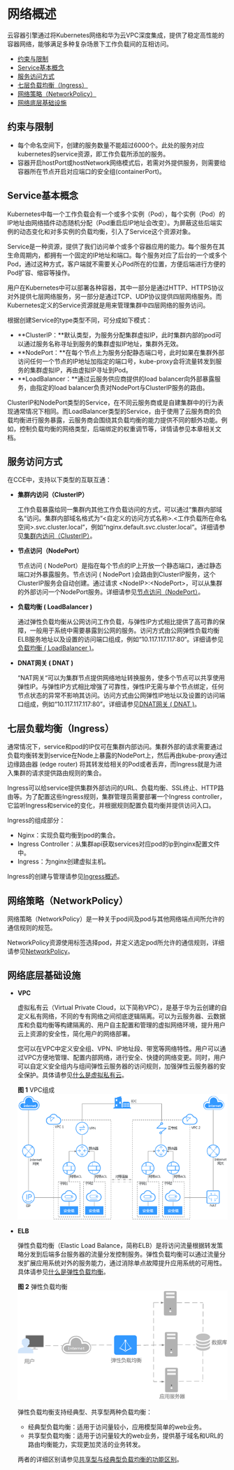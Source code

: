 # 网络概述<a name="cce_01_0010"></a>

云容器引擎通过将Kubernetes网络和华为云VPC深度集成，提供了稳定高性能的容器网络，能够满足多种复杂场景下工作负载间的互相访问。

-   [约束与限制](#section21791218165310)
-   [Service基本概念](#section1860619221134)
-   [服务访问方式](#section19184132203416)
-   [七层负载均衡（Ingress）](#section1248852094313)
-   [网络策略（NetworkPolicy）](#section171242614618)
-   [网络底层基础设施](#section87241847154713)

## 约束与限制<a name="section21791218165310"></a>

-   每个命名空间下，创建的服务数量不能超过6000个。此处的服务对应kubernetes的service资源，即工作负载所添加的服务。
-   容器开启hostPort或hostNetwork网络模式后，若需对外提供服务，则需要给容器所在节点开启对应端口的安全组\(containerPort\)。

## Service基本概念<a name="section1860619221134"></a>

Kubernetes中每一个工作负载会有一个或多个实例（Pod），每个实例（Pod）的IP地址由网络插件动态随机分配（Pod重启后IP地址会改变）。为屏蔽这些后端实例的动态变化和对多实例的负载均衡，引入了Service这个资源对象。

Service是一种资源，提供了我们访问单个或多个容器应用的能力。每个服务在其生命周期内，都拥有一个固定的IP地址和端口。每个服务对应了后台的一个或多个Pod，通过这种方式，客户端就不需要关心Pod所在的位置，方便后端进行方便的Pod扩容、缩容等操作。

用户在Kubernetes中可以部署各种容器，其中一部分是通过HTTP、HTTPS协议对外提供七层网络服务，另一部分是通过TCP、UDP协议提供四层网络服务。而Kubernetes定义的Service资源就是用来管理集群中四层网络的服务访问。

根据创建Service的type类型不同，可分成如下模式：

-   **ClusterIP：**默认类型，为服务分配集群虚拟IP，此时集群内部的pod可以通过服务名称寻址到服务的集群虚拟IP地址，集群外无效。
-   **NodePort：**在每个节点上为服务分配静态端口号，此时如果在集群外部访问任何一个节点的IP地址加指定的端口号，kube-proxy会将流量转发到服务的集群虚拟IP，再由虚拟IP寻址到Pod。
-   **LoadBalancer：**通过云服务供应商提供的load balancer向外部暴露服务，由指定的load balancer负责对NodePort与ClusterIP服务的路由。

ClusterIP和NodePort类型的Service，在不同云服务商或是自建集群中的行为表现通常情况下相同。而LoadBalancer类型的Service，由于使用了云服务商的负载均衡进行服务暴露，云服务商会围绕其负载均衡的能力提供不同的额外功能。例如，控制负载均衡的网络类型，后端绑定的权重调节等，详情请参见本章相关文档。

## 服务访问方式<a name="section19184132203416"></a>

在CCE中，支持以下类型的互联互通：

-   **集群内访问（ClusterIP）**

    工作负载暴露给同一集群内其他工作负载访问的方式，可以通过“集群内部域名“访问。集群内部域名格式为“<自定义的访问方式名称\>.<工作负载所在命名空间\>.svc.cluster.local“，例如“nginx.default.svc.cluster.local“。详细请参见[集群内访问（ClusterIP）](集群内访问(ClusterIP).md)。

-   **节点访问（NodePort）**

    节点访问 \( NodePort）是指在每个节点的IP上开放一个静态端口，通过静态端口对外暴露服务。节点访问 \( NodePort \)会路由到ClusterIP服务，这个ClusterIP服务会自动创建。通过请求 <NodeIP\>:<NodePort\>，可以从集群的外部访问一个NodePort服务。详细请参见[节点访问（NodePort）](节点访问(NodePort).md)。

-   **负载均衡 \( LoadBalancer \)**

    通过弹性负载均衡从公网访问工作负载，与弹性IP方式相比提供了高可靠的保障，一般用于系统中需要暴露到公网的服务。访问方式由公网弹性负载均衡ELB服务地址以及设置的访问端口组成，例如“10.117.117.117:80“。详细请参见[负载均衡 \( LoadBalancer \)](负载均衡(LoadBalancer).md)。

-   **DNAT网关 \( DNAT \)**

    “NAT网关“可以为集群节点提供网络地址转换服务，使多个节点可以共享使用弹性IP。与弹性IP方式相比增强了可靠性，弹性IP无需与单个节点绑定，任何节点状态的异常不影响其访问。访问方式由公网弹性IP地址以及设置的访问端口组成，例如“10.117.117.117:80”。详细请参见[DNAT网关 \( DNAT \)](DNAT网关(DNAT).md)。


## 七层负载均衡（Ingress）<a name="section1248852094313"></a>

通常情况下，service和pod的IP仅可在集群内部访问。集群外部的请求需要通过负载均衡转发到service在Node上暴露的NodePort上，然后再由kube-proxy通过边缘路由器 \(edge router\) 将其转发给相关的Pod或者丢弃，而Ingress就是为进入集群的请求提供路由规则的集合。

Ingress可以给service提供集群外部访问的URL、负载均衡、SSL终止、HTTP路由等。为了配置这些Ingress规则，集群管理员需要部署一个Ingress controller，它监听Ingress和service的变化，并根据规则配置负载均衡并提供访问入口。

Ingress的组成部分：

-   Nginx：实现负载均衡到pod的集合。
-   Ingress Controller：从集群api获取services对应pod的ip到nginx配置文件中。
-   Ingress：为nginx创建虚拟主机。

Ingress的创建与管理请参见[Ingress概述](Ingress概述.md)。

## 网络策略（NetworkPolicy）<a name="section171242614618"></a>

网络策略（NetworkPolicy）是一种关于pod间及pod与其他网络端点间所允许的通信规则的规范。

NetworkPolicy资源使用标签选择pod，并定义选定pod所允许的通信规则，详细请参见[NetworkPolicy](NetworkPolicy.md)。

## 网络底层基础设施<a name="section87241847154713"></a>

-   **VPC**

    虚拟私有云（Virtual Private Cloud，以下简称VPC），是基于华为云创建的自定义私有网络，不同的专有网络之间彻底逻辑隔离。可以为云服务器、云数据库和负载均衡等构建隔离的、用户自主配置和管理的虚拟网络环境，提升用户云上资源的安全性，简化用户的网络部署。

    您可以在VPC中定义安全组、VPN、IP地址段、带宽等网络特性。用户可以通过VPC方便地管理、配置内部网络，进行安全、快捷的网络变更。同时，用户可以自定义安全组内与组间弹性云服务器的访问规则，加强弹性云服务器的安全保护。具体请参见[什么是虚拟私有云](https://support.huaweicloud.com/productdesc-vpc/zh-cn_topic_0013748729.html)。

    **图 1**  VPC组成<a name="fig19936143112528"></a>  
    ![](figures/VPC组成.png "VPC组成")

-   **ELB**

    弹性负载均衡（Elastic Load Balance，简称ELB）是将访问流量根据转发策略分发到后端多台服务器的流量分发控制服务。弹性负载均衡可以通过流量分发扩展应用系统对外的服务能力，通过消除单点故障提升应用系统的可用性。具体请参见[什么是弹性负载均衡](https://support.huaweicloud.com/productdesc-elb/zh-cn_topic_0015479966.html)。

    **图 2**  弹性负载均衡<a name="fig161182491876"></a>  
    ![](figures/弹性负载均衡.png "弹性负载均衡")

    弹性负载均衡支持经典型、共享型两种负载均衡：

    -   经典型负载均衡：适用于访问量较小，应用模型简单的web业务。
    -   共享型负载均衡：适用于访问量较大的web业务，提供基于域名和URL的路由均衡能力，实现更加灵活的业务转发。

    两者的详细区别请参见[共享型与经典型负载均衡的功能区别](https://support.huaweicloud.com/productdesc-elb/zh_cn_elb_01_0007.html)。


